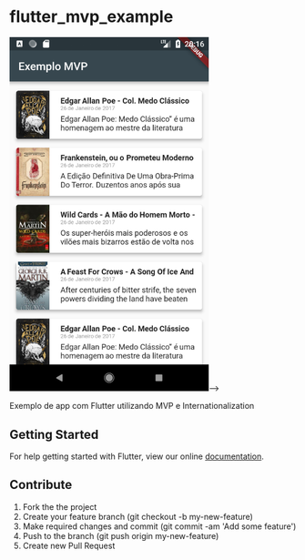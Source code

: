 # flutter_mvp_example

<img src="https://github.com/RafaelBarbosatec/MVP_Flutter/blob/master/img/img.png" width="350"/>-->

Exemplo de app com Flutter utilizando MVP e Internationalization

## Getting Started

For help getting started with Flutter, view our online
[documentation](https://flutter.io/).

## Contribute
1. Fork the the project
2. Create your feature branch (git checkout -b my-new-feature)
3. Make required changes and commit (git commit -am 'Add some feature')
4. Push to the branch (git push origin my-new-feature)
5. Create new Pull Request
